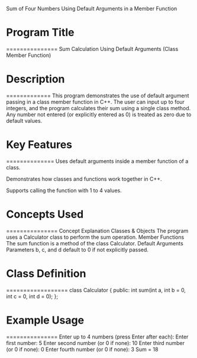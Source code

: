 Sum of Four Numbers Using Default Arguments in a Member Function

# Program Title
===============
Sum Calculation Using Default Arguments (Class Member Function)



# Description
=============
This program demonstrates the use of default argument passing in a class member function in C++.
The user can input up to four integers, and the program calculates their sum using a single class method.
Any number not entered (or explicitly entered as 0) is treated as zero due to default values.



# Key Features
==============
Uses default arguments inside a member function of a class.

Demonstrates how classes and functions work together in C++.

Supports calling the function with 1 to 4 values.



# Concepts Used
===============
Concept	Explanation
Classes & Objects	The program uses a Calculator class to perform the sum operation.
Member Functions	The sum function is a method of the class Calculator.
Default Arguments	Parameters b, c, and d default to 0 if not explicitly passed.



# Class Definition
==================
class Calculator {
public:
    int sum(int a, int b = 0, int c = 0, int d = 0);
};




# Example Usage
===============
Enter up to 4 numbers (press Enter after each):
Enter first number: 5
Enter second number (or 0 if none): 10
Enter third number (or 0 if none): 0
Enter fourth number (or 0 if none): 3
Sum = 18
